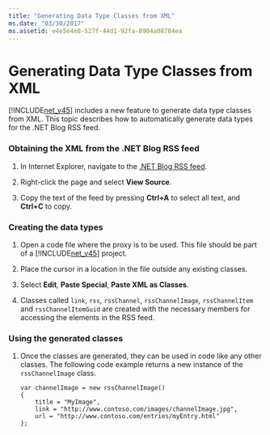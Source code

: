 ```yaml
---
title: "Generating Data Type Classes from XML"
ms.date: "03/30/2017"
ms.assetid: e4e5e4e8-527f-44d1-92fa-8904a08784ea
---
```

# Generating Data Type Classes from XML
[!INCLUDE[net_v45](../../../includes/net-v45-md.md)] includes a new feature to generate data type classes from XML. This topic describes how to automatically generate data types for the .NET Blog RSS feed.  
  
### Obtaining the XML from the .NET Blog RSS feed  
  
1.  In Internet Explorer, navigate to the [.NET Blog RSS feed](https://blogs.msdn.microsoft.com/dotnet/feed/).  
  
2.  Right-click the page and select **View Source**.  
  
3.  Copy the text of the feed by pressing **Ctrl+A** to select all text, and **Ctrl+C** to copy.  
  
### Creating the data types  
  
1.  Open a code file where the proxy is to be used. This file should be part of a [!INCLUDE[net_v45](../../../includes/net-v45-md.md)] project.  
  
2.  Place the cursor in a location in the file outside any existing classes.  
  
3.  Select **Edit**, **Paste Special**, **Paste XML as Classes**.  
  
4.  Classes called `link`, `rss`, `rssChannel`, `rssChannelImage`, `rssChannelItem` and `rssChannelItemGuid` are created with the necessary members for accessing the elements in the RSS feed.  
  
### Using the generated classes  
  
1.  Once the classes are generated, they can be used in code like any other classes. The following code example returns a new instance of the `rssChannelImage` class.  
  
    ```  
    var channelImage = new rssChannelImage()   
    {   
        title = "MyImage",   
        link = "http://www.contoso.com/images/channelImage.jpg",   
        url = "http://www.contoso.com/entries/myEntry.html"   
    };  
    ```

